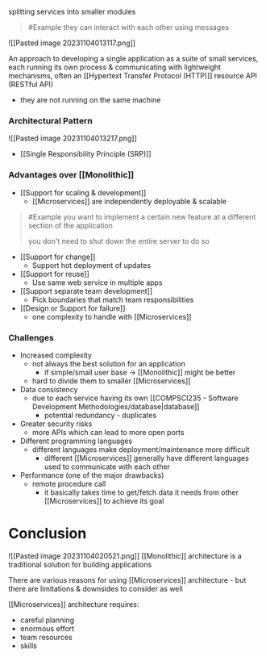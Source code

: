 splitting services into smaller modules
>	#Example 
>	they can interact with each other using messages

![[Pasted image 20231104013117.png]]

An approach to developing a single application as a suite of small services, each running its own process & communicating with lightweight mechanisms, often an [[Hypertext Transfer Protocol (HTTP)]] resource API (RESTful API)
- they are not running on the same machine

### Architectural Pattern
![[Pasted image 20231104013217.png]]
- [[Single Responsibility Principle (SRP)]]

### Advantages over [[Monolithic]]
- [[Support for scaling & development]]
	- [[Microservices]] are independently deployable & scalable
>	#Example 
>	you want to implement a certain new feature at a different section of the application
>	
>	you don't need to shut down the entire server to do so
- [[Support for change]]
	- Support hot deployment of updates
- [[Support for reuse]]
	- Use same web service in multiple apps
- [[Support separate team development]]
	- Pick boundaries that match team responsibilities
- [[Design or Support for failure]]
	- one complexity to handle with [[Microservices]]

### Challenges
- Increased complexity
	- not always the best solution for an application
		- if simple/small user base $\rightarrow$ [[Monolithic]] might be better
	- hard to divide them to smaller [[Microservices]]
- Data consistency
	- due to each service having its own [[COMPSCI235 - Software Development Methodologies/database|database]]
		- potential redundancy - duplicates
- Greater security risks
	- more APIs which can lead to more open ports
- Different programming languages
	- different languages make deployment/maintenance more difficult
		- different [[Microservices]] generally have different languages used to communicate with each other
- Performance (one of the major drawbacks)
	- remote procedure call
		- it basically takes time to get/fetch data it needs from other [[Microservices]] to achieve its goal

# Conclusion
![[Pasted image 20231104020521.png]]
[[Monolithic]] architecture is a traditional solution for building applications

There are various reasons for using [[Microservices]] architecture - but there are limitations & downsides to consider as well

[[Microservices]] architecture requires:
- careful planning
- enormous effort
- team resources
- skills


